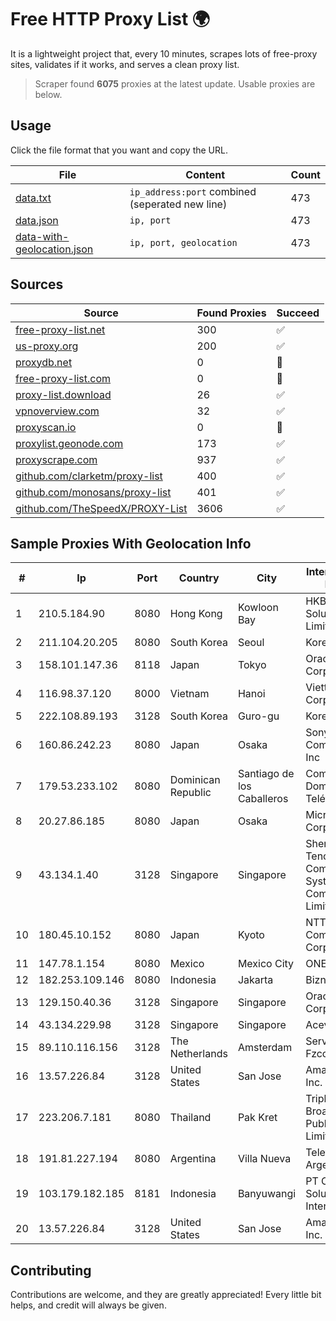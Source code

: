 
# Free HTTP Proxy List 🌍

It is a lightweight project that, every 10 minutes, scrapes lots of free-proxy sites, validates if it works, and serves a clean proxy list.


> Scraper found **6075** proxies at the latest update. Usable proxies are below.

## Usage

Click the file format that you want and copy the URL.


|File|Content|Count|
|----|-------|-----|
|[data.txt](https://raw.githubusercontent.com/themiralay/Proxy-List-World/master/data.txt)|`ip_address:port` combined (seperated new line)|473|
|[data.json](https://raw.githubusercontent.com/themiralay/Proxy-List-World/master/data.json)|`ip, port`|473|
|[data-with-geolocation.json](https://raw.githubusercontent.com/themiralay/Proxy-List-World/master/data-with-geolocation.json)|`ip, port, geolocation`|473|

## Sources

|Source|Found Proxies|Succeed|
|------|-------------|-------|
|[free-proxy-list.net](https://free-proxy-list.net)|300|✅|
|[us-proxy.org](https://www.us-proxy.org)|200|✅|
|[proxydb.net](http://proxydb.net)|0|🚫|
|[free-proxy-list.com](https://free-proxy-list.com/?page=&port=&type%5B%5D=http&type%5B%5D=https&up_time=0&search=Search)|0|🚫|
|[proxy-list.download](https://www.proxy-list.download/HTTP)|26|✅|
|[vpnoverview.com](https://vpnoverview.com/privacy/anonymous-browsing/free-proxy-servers)|32|✅|
|[proxyscan.io](https://www.proxyscan.io)|0|🚫|
|[proxylist.geonode.com](https://proxylist.geonode.com/api/proxy-list?limit=300&page=1&sort_by=lastChecked&sort_type=desc&protocols=http,https)|173|✅|
|[proxyscrape.com](https://api.proxyscrape.com/v2/?request=displayproxies&protocol=http&timeout=10000&country=all&ssl=all&anonymity=all)|937|✅|
|[github.com/clarketm/proxy-list](https://raw.githubusercontent.com/clarketm/proxy-list/master/proxy-list-raw.txt)|400|✅|
|[github.com/monosans/proxy-list](https://raw.githubusercontent.com/monosans/proxy-list/main/proxies/http.txt)|401|✅|
|[github.com/TheSpeedX/PROXY-List](https://raw.githubusercontent.com/TheSpeedX/PROXY-List/master/http.txt)|3606|✅|


## Sample Proxies With Geolocation Info

|#|Ip|Port|Country|City|Internet Service Provider|
|-|--|----|-------|----|-------------------------|
|1|210.5.184.90|8080|Hong Kong|Kowloon Bay|HKBN Enterprise Solutions HK Limited|
|2|211.104.20.205|8080|South Korea|Seoul|Korea Telecom|
|3|158.101.147.36|8118|Japan|Tokyo|Oracle Corporation|
|4|116.98.37.120|8000|Vietnam|Hanoi|Viettel Corporation|
|5|222.108.89.193|3128|South Korea|Guro-gu|Korea Telecom|
|6|160.86.242.23|8080|Japan|Osaka|Sony Network Communications Inc|
|7|179.53.233.102|8080|Dominican Republic|Santiago de los Caballeros|Compañía Dominicana de Teléfonos S. A.|
|8|20.27.86.185|8080|Japan|Osaka|Microsoft Corporation|
|9|43.134.1.40|3128|Singapore|Singapore|Shenzhen Tencent Computer Systems Company Limited|
|10|180.45.10.152|8080|Japan|Kyoto|NTT Communications Corporation|
|11|147.78.1.154|8080|Mexico|Mexico City|ONEPROVIDER|
|12|182.253.109.146|8080|Indonesia|Jakarta|Biznet Metronet|
|13|129.150.40.36|3128|Singapore|Singapore|Oracle Corporation|
|14|43.134.229.98|3128|Singapore|Singapore|Aceville Pte.ltd|
|15|89.110.116.156|3128|The Netherlands|Amsterdam|Servers Tech Fzco|
|16|13.57.226.84|3128|United States|San Jose|Amazon.com, Inc.|
|17|223.206.7.181|8080|Thailand|Pak Kret|Triple T Broadband Public Company Limited|
|18|191.81.227.194|8080|Argentina|Villa Nueva|Telefonica de Argentina|
|19|103.179.182.185|8181|Indonesia|Banyuwangi|PT Cahaya Solusindo Internusa|
|20|13.57.226.84|3128|United States|San Jose|Amazon.com, Inc.|



## Contributing

Contributions are welcome, and they are greatly appreciated! Every
little bit helps, and credit will always be given.

